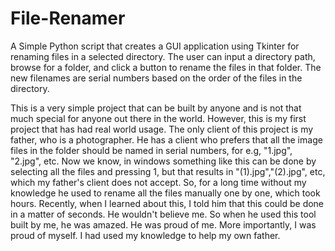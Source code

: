 # File-Renamer
A Simple Python script that creates a GUI application using Tkinter for renaming files in a selected directory. The user can input a directory path, browse for a folder, and click a button to rename the files in that folder. The new filenames are serial numbers based on the order of the files in the directory.

This is a very simple project that can be built by anyone and is not that much special for anyone out there in the world. However, this is my first project that has had real world usage. The only client of this project is my father, who is a photographer. He has a client who prefers that all the image files in the folder should be named in serial numbers, for e.g, "1.jpg", "2.jpg", etc. Now we know, in windows something like this can be done by selecting all the files and pressing 1, but that results in "(1).jpg","(2).jpg", etc, which my father's client does not accept. So, for a long time without my knowledge he used to rename all the files manually one by one, which took hours. Recently, when I learned about this, I told him that this could be done in a matter of seconds. He wouldn't believe me. So when he used this tool built by me, he was amazed. He was proud of me. More importantly, I was proud of myself. I had used my knowledge to help my own father.
